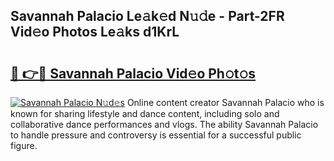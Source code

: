 ## Savannah Palacio Le𝚊k𝚎d N𝚞𝚍e - Part-2FR Vid𝚎o Photos Le𝚊ks d1KrL

# <h2><a href="http://fbfsjej.evod.top/?m=Savannah+Palacio">🔗 👉🔴 Savannah Palacio Vid𝚎o Ph𝚘t𝚘s</a></h2>

[![Savannah Palacio N𝚞d𝚎s](https://i.imgur.com/8V9OHl7.gif)](http://fbfsjej.evod.top/?m=Savannah+Palacio)
Online content creator Savannah Palacio who is known for sharing lifestyle and dance content, including solo and collaborative dance performances and vlogs. The ability Savannah Palacio to handle pressure and controversy is essential for a successful public figure. 
